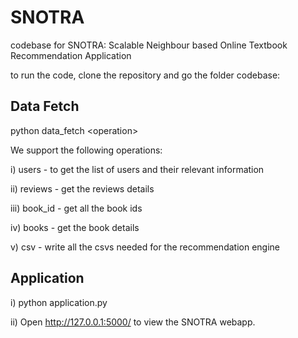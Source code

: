 # SNOTRA
codebase for SNOTRA: Scalable Neighbour based Online Textbook Recommendation Application 

to run the code, clone the repository and go the folder codebase: 

## Data Fetch

python data_fetch \<operation\>

We support the following operations:
  
  i)   users - to get the list of users and their relevant information
  
  ii)  reviews - get the reviews details
  
  iii) book_id - get all the book ids
  
  iv)  books - get the book details
  
  v)   csv - write all the csvs needed for the recommendation engine
  
## Application
i) python application.py

ii) Open http://127.0.0.1:5000/ to view the SNOTRA webapp.
